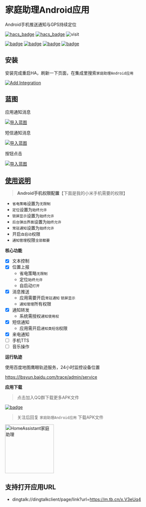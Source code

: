 # 家庭助理Android应用
Android手机推送通知与GPS持续定位

[![hacs_badge](https://img.shields.io/badge/Home-Assistant-%23049cdb)](https://www.home-assistant.io/)
[![hacs_badge](https://img.shields.io/badge/HACS-Custom-41BDF5.svg)](https://github.com/hacs/integration)
![visit](https://visitor-badge.laobi.icu/badge?page_id=shaonianzhentan.ha_app&left_text=visit)

[![badge](https://img.shields.io/badge/Conversation-语音小助手-049cdb?logo=homeassistant&style=for-the-badge)](https://github.com/shaonianzhentan/conversation)
[![badge](https://img.shields.io/badge/Windows-家庭助理-blue?logo=windows&style=for-the-badge)](https://www.microsoft.com/zh-cn/store/productId/9n2jp5z9rxx2)
[![badge](https://img.shields.io/badge/wechat-微信控制-6cae6a?logo=wechat&style=for-the-badge)](https://github.com/shaonianzhentan/ha_wechat)
[![badge](https://img.shields.io/badge/android-家庭助理-purple?logo=android&style=for-the-badge)](https://github.com/shaonianzhentan/ha_app)

## 安装

安装完成重启HA，刷新一下页面，在集成里搜索`家庭助理Android应用`

[![Add Integration](https://my.home-assistant.io/badges/config_flow_start.svg)](https://my.home-assistant.io/redirect/config_flow_start?domain=ha_app)

## 蓝图

应用通知消息

[![导入蓝图](https://my.home-assistant.io/badges/blueprint_import.svg)](https://my.home-assistant.io/redirect/blueprint_import/?blueprint_url=https%3A%2F%2Fgithub.com%2Fshaonianzhentan%2Fha_app%2Fblob%2Fmain%2Fblueprints%2Fha_app_notify.yaml)


短信通知消息

[![导入蓝图](https://my.home-assistant.io/badges/blueprint_import.svg)](https://my.home-assistant.io/redirect/blueprint_import/?blueprint_url=https%3A%2F%2Fgithub.com%2Fshaonianzhentan%2Fha_app%2Fblob%2Fmain%2Fblueprints%2Fha_app_sms.yaml)


按钮点击

[![导入蓝图](https://my.home-assistant.io/badges/blueprint_import.svg)](https://my.home-assistant.io/redirect/blueprint_import/?blueprint_url=https%3A%2F%2Fgithub.com%2Fshaonianzhentan%2Fha_app%2Fblob%2Fmain%2Fblueprints%2Fha_app_button.yaml)

## [使用说明](https://mp.weixin.qq.com/s/t5xaet2Kj5zbgKrasNTAyQ)

> **Android手机权限配置**【下面是我的小米手机需要的权限】

- `省电策略`设置为`无限制`
- `定位`设置为`始终允许`
- `锁屏显示`设置为`始终允许`
- `后台弹出界面`设置为`始终允许`
- `常驻通知`设置为`始终允许`
- 开启`自启动`权限
- `通知管理`权限`全部都要`

**核心功能**

- [x] 文本控制
- [x] 位置上报
    - 省电策略`无限制`
    - 定位`始终允许`
    - 自启动`打开`
- [x] 消息推送
    - 应用需要开启`常驻通知` `锁屏显示`
    - `通知管理`所有权限
- [x] 通知转发
    - 系统需授权`通知使用权`
- [x] 短信通知
    - 应用需开启`通知类短信`权限
- [x] 来电通知
- [ ] 手机TTS
- [ ] 音乐操作

**运行轨迹**

使用百度地图鹰眼轨迹服务，24小时监控设备位置

https://lbsyun.baidu.com/trace/admin/service


**应用下载**

> 点击加入QQ群下载更多APK文件

[![badge](https://img.shields.io/badge/QQ群-64185969-76beff?logo=tencentqq&style=for-the-badge)](https://qm.qq.com/cgi-bin/qm/qr?k=m4uDQuuAJCnCll6PuQZUnnJ0zEy7zuk2&jump_from=webapi&authKey=WTxRChNkBUDdVsTcYHeO8yb98Uu8WGJC3hxw53Il4PB7RgBTQ6StHa43MwZJtN5w)


> 关注后回复 `家庭助理Android应用` 下载APK文件

<img src="https://ha.jiluxinqing.com/img/wechat-channel.png" height="160" alt="HomeAssistant家庭助理" title="HomeAssistant家庭助理"> 

## 支持打开应用URL

- dingtalk://dingtalkclient/page/link?url=https://m.tb.cn/x.V3eUq4